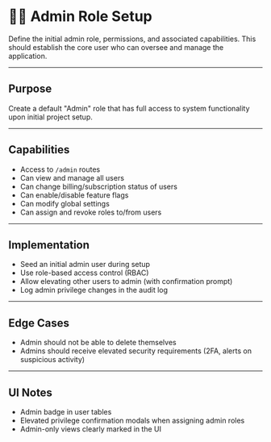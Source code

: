 # 👩‍💼 Admin Role Setup

Define the initial admin role, permissions, and associated capabilities. This should establish the core user who can oversee and manage the application.

---

## Purpose

Create a default "Admin" role that has full access to system functionality upon initial project setup.

---

## Capabilities

- Access to `/admin` routes
- Can view and manage all users
- Can change billing/subscription status of users
- Can enable/disable feature flags
- Can modify global settings
- Can assign and revoke roles to/from users

---

## Implementation

- Seed an initial admin user during setup
- Use role-based access control (RBAC)
- Allow elevating other users to admin (with confirmation prompt)
- Log admin privilege changes in the audit log

---

## Edge Cases

- Admin should not be able to delete themselves
- Admins should receive elevated security requirements (2FA, alerts on suspicious activity)

---

## UI Notes

- Admin badge in user tables
- Elevated privilege confirmation modals when assigning admin roles
- Admin-only views clearly marked in the UI
